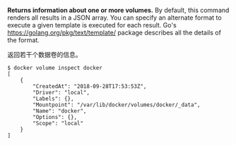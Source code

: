 
**Returns information about one or more volumes.** By default, this command renders
all results in a JSON array. You can specify an alternate format to execute a
given template is executed for each result. Go's https://golang.org/pkg/text/template/
package describes all the details of the format.

返回若干个数据卷的信息。

    $ docker volume inspect docker
    [
        {
            "CreatedAt": "2018-09-28T17:53:53Z",
            "Driver": "local",
            "Labels": {},
            "Mountpoint": "/var/lib/docker/volumes/docker/_data",
            "Name": "docker",
            "Options": {},
            "Scope": "local"
        }
    ]
